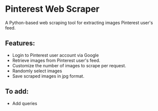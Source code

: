 # Pinterest Web Scraper

A Python-based web scraping tool for extracting images Pinterest user's feed.

## Features:
* Login to Pinterest user account via Google
* Retrieve images from Pinterest user's feed.
* Customize the number of images to scrape per request.
* Randomly select images
* Save scraped images in jpg format.

## To add:
* Add queries
